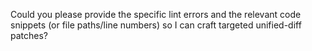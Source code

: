 Could you please provide the specific lint errors and the relevant code snippets (or file paths/line numbers) so I can craft targeted unified-diff patches?